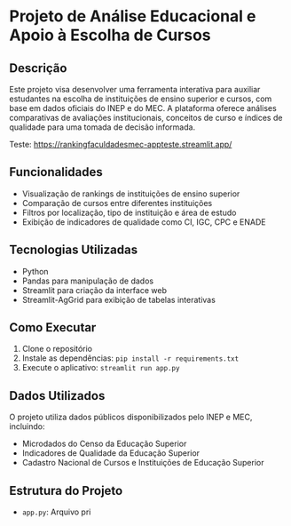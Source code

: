 # Projeto de Análise Educacional e Apoio à Escolha de Cursos

## Descrição

Este projeto visa desenvolver uma ferramenta interativa para auxiliar estudantes na escolha de instituições de ensino superior e cursos, com base em dados oficiais do INEP e do MEC. A plataforma oferece análises comparativas de avaliações institucionais, conceitos de curso e índices de qualidade para uma tomada de decisão informada.

Teste: https://rankingfaculdadesmec-appteste.streamlit.app/

## Funcionalidades

- Visualização de rankings de instituições de ensino superior
- Comparação de cursos entre diferentes instituições
- Filtros por localização, tipo de instituição e área de estudo
- Exibição de indicadores de qualidade como CI, IGC, CPC e ENADE

## Tecnologias Utilizadas

- Python
- Pandas para manipulação de dados
- Streamlit para criação da interface web
- Streamlit-AgGrid para exibição de tabelas interativas

## Como Executar

1. Clone o repositório
2. Instale as dependências: `pip install -r requirements.txt`
3. Execute o aplicativo: `streamlit run app.py`

## Dados Utilizados

O projeto utiliza dados públicos disponibilizados pelo INEP e MEC, incluindo:

- Microdados do Censo da Educação Superior
- Indicadores de Qualidade da Educação Superior
- Cadastro Nacional de Cursos e Instituições de Educação Superior

## Estrutura do Projeto

- `app.py`: Arquivo pri
